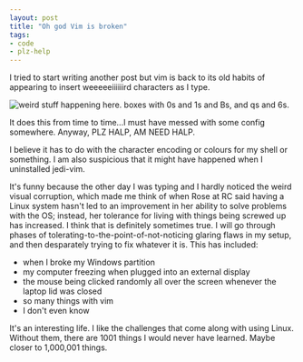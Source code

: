 ```yaml
---
layout: post
title: "Oh god Vim is broken"
tags:
- code
- plz-help
---
```


I tried to start writing another post but vim is back to its old habits of appearing to insert weeeeeiiiiiird characters as I type. 

![weird stuff happening here. boxes with 0s and 1s and Bs, and qs and 6s.](/blog/img/vim-is-corrupt.png)

<!--more-->  
It does this from time to time...I must have messed with some config somewhere. Anyway, PLZ HALP, AM NEED HALP. 

I believe it has to do with the character encoding or colours for my shell or something. I am also suspicious that it might have happened when I uninstalled jedi-vim. 

It's funny because the other day I was typing and I hardly noticed the weird visual corruption, which made me think of when Rose at RC  said  having a Linux system hasn't led to an improvement in her ability to solve problems with the OS; instead, her tolerance for living with things being screwed up has increased. I think that is definitely sometimes true. I will go through phases of tolerating-to-the-point-of-not-noticing glaring flaws in my setup, and then desparately trying to fix whatever it is. This has included:  

- when I broke my Windows partition
- my computer freezing when plugged into an external display
- the mouse being clicked randomly all over the screen whenever the laptop lid was closed
- so many things with vim
- I don't even know  

It's an interesting life. I like the challenges that come along with using Linux. Without them, there are 1001 things I would never have learned. Maybe closer to 1,000,001 things.


